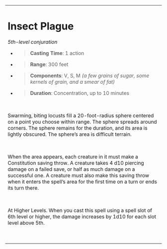 <table><tbody><tr class="odd"><td><h1 id="insect-plague"><strong>Insect Plague</strong></h1><p><em>5th-level conjuration</em></p><ul><li><blockquote><p><strong>Casting Time</strong>: 1 action</p></blockquote></li><li><blockquote><p><strong>Range</strong>: 300 feet</p></blockquote></li><li><blockquote><p><strong>Components</strong>: V, S, M <em>(a few grains of sugar, some kernels of grain, and a smear of fat)</em></p></blockquote></li><li><blockquote><p><strong>Duration</strong>: Concentration, up to 10 minutes</p></blockquote></li></ul><p> </p><p>Swarming, biting locusts fill a 20-foot-radius sphere centered on a point you choose within range. The sphere spreads around corners. The sphere remains for the duration, and its area is lightly obscured. The sphere’s area is difficult terrain.</p><p> </p><p>When the area appears, each creature in it must make a Constitution saving throw. A creature takes 4 d10 piercing damage on a failed save, or half as much damage on a successful one. A creature must also make this saving throw when it enters the spell’s area for the first time on a turn or ends its turn there.</p><p> </p><p>At Higher Levels. When you cast this spell using a spell slot of 6th level or higher, the damage increases by 1d10 for each slot level above 5th.</p><p> </p></td></tr></tbody></table>